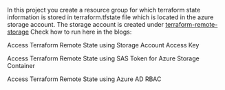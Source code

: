 In this project you create a resource group for which terraform state information is stored in terraform.tfstate file which is located in the azure storage account. The storage account is created under [terraform-remote-storage](https://github.com/madhubanti0007/terraform-code-samples/tree/master/terraform-remote-storage)
Check how to run here in the blogs:

Access Terraform Remote State using Storage Account Access Key

Access Terraform Remote State using SAS Token for Azure Storage Container

Access Terraform Remote State using Azure AD RBAC
